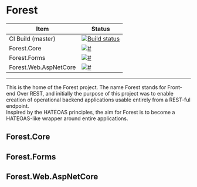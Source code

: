 # Forest

|Item|Status| 
|-|-| 
|CI Build (master)|[![Build status](https://ci.appveyor.com/api/projects/status/x6h5xcqbjn0nji0h/branch/master?svg=true)](https://ci.appveyor.com/project/ivaylo5ev/forest/branch/master)|   
|Forest.Core|[![#](https://img.shields.io/nuget/v/Forest.Core.svg)](https://www.nuget.org/packages/Forest.Core/)| 
|Forest.Forms|[![#](https://img.shields.io/nuget/v/Forest.Forms.svg)](https://www.nuget.org/packages/Forest.Forms/)| 
|Forest.Web.AspNetCore|[![#](https://img.shields.io/nuget/v/Forest.Web.AspNetCore.svg)](https://www.nuget.org/packages/Forest.Web.AspNetCore/)| 

----

This is the home of the Forest project. The name Forest stands for Front-end Over REST, and initially the purpose of this
project was to enable creation of operational backend applications usable entirely from a REST-ful endpoint.  
Inspired by the HATEOAS principles, the aim for Forest is to become a HATEOAS-like wrapper around entire applications.

## Forest.Core

## Forest.Forms

## Forest.Web.AspNetCore
